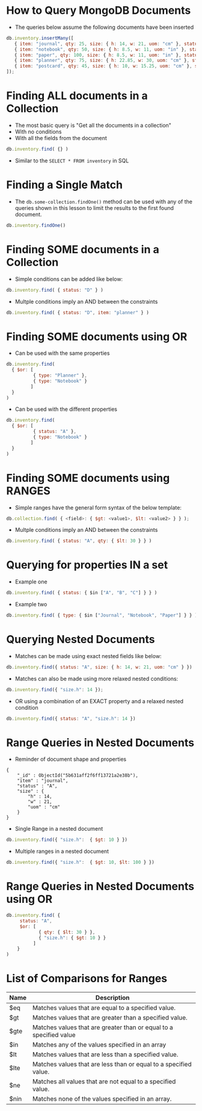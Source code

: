 # How to Query MongoDB Documents

* The queries below assume the following documents have been inserted

```javascript
db.inventory.insertMany([
   { item: "journal", qty: 25, size: { h: 14, w: 21, uom: "cm" }, status: "A" },
   { item: "notebook", qty: 50, size: { h: 8.5, w: 11, uom: "in" }, status: "A" },
   { item: "paper", qty: 100, size: { h: 8.5, w: 11, uom: "in" }, status: "D" },
   { item: "planner", qty: 75, size: { h: 22.85, w: 30, uom: "cm" }, status: "D" },
   { item: "postcard", qty: 45, size: { h: 10, w: 15.25, uom: "cm" }, status: "A" }
]);

```

# Finding ALL documents in a Collection

* The most basic query is "Get all the documents in a collection"
* With no conditions
* With all the fields from the document

```javascript
db.inventory.find( {} )
```

* Similar to the `SELECT * FROM inventory` in SQL

# Finding a Single Match

* The `db.some-collection.findOne()` method can be used with any of the queries shown in this lesson to limit the results to the first found document.

```javascript
db.inventory.findOne()
```

# Finding SOME documents in a Collection

* Simple conditions can be added like below:

```javascript
db.inventory.find( { status: "D" } )
```

* Multple conditions imply an AND between the constraints

```javascript
db.inventory.find( { status: "D", item: "planner" } )
```

# Finding SOME documents using OR

* Can be used with the same properties

```javascript
db.inventory.find(
  { $or: [
          { type: "Planner" },
          { type: "Notebook" }
         ]
  }
)
```

* Can be used with the different properties

```javascript
db.inventory.find(
  { $or: [
          { status: "A" },
          { type: "Notebook" }
         ]
  }
)
```

# Finding SOME documents using RANGES

* Simple ranges have the general form syntax of the below template:

```javascript
db.collection.find( { <field>: { $gt: <value1>, $lt: <value2> } } );
```

* Multple conditions imply an AND between the constraints

```javascript
db.inventory.find( { status: "A", qty: { $lt: 30 } } )
```

# Querying for properties IN a set

* Example one

```javascript
db.inventory.find( { status: { $in ["A", "B", "C"] } } )
```

* Example two

```javascript
db.inventory.find( { type: { $in ["Journal", "Notebook", "Paper"] } } )
```

# Querying Nested Documents

* Matches can be made using exact nested fields like below:

```javascript
db.inventory.find({ status: "A", size: { h: 14, w: 21, uom: "cm" } })
```

* Matches can also be made using more relaxed nested conditions:

```javascript
db.inventory.find({ "size.h": 14 });
```

* OR using a combination of an EXACT property and a relaxed nested condition

```javascript
db.inventory.find({ status: "A", "size.h": 14 })
```

# Range Queries in Nested Documents

* Reminder of document shape and properties

```javsscript
{
	"_id" : ObjectId("5b631aff2f6ff13721a2e38b"),
	"item" : "journal",
	"status" : "A",
	"size" : {
		"h" : 14,
		"w" : 21,
		"uom" : "cm"
	}
}
```

* Single Range in a nested document

```javascript
db.inventory.find({ "size.h":  { $gt: 10 } })
```

* Multiple ranges in a nested document

```javascript
db.inventory.find({ "size.h":  { $gt: 10, $lt: 100 } })
```

# Range Queries in Nested Documents using OR

```javascript
db.inventory.find( {
     status: "A",
     $or: [
            { qty: { $lt: 30 } },
            { "size.h": { $gt: 10 } }
          ]
    }
)
```

# List of Comparisons for Ranges

| Name | Description                                                        |
|------|--------------------------------------------------------------------|
| $eq  | Matches values that are equal to a specified value.                |
| $gt  | Matches values that are greater than a specified value.            |
| $gte | Matches values that are greater than or equal to a specified value |
| $in  | Matches any of the values specified in an array                    |
| $lt  | Matches values that are less than a specified value.               |
| $lte | Matches values that are less than or equal to a specified value.   |
| $ne  | Matches all values that are not equal to a specified value.        |
| $nin | Matches none of the values specified in an array.                  |
